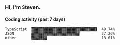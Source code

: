 ### Hi, I'm Steven.

#### Coding activity (past 7 days)
```
TypeScript  ▓▓▓▓▓▓▓▓▓▓▓▓▓▓▓▓▓▓▓▓▓▓▓▓▓▓▓▓▓▓  49.74%
JSON        ▓▓▓▓▓▓▓▓▓▓▓▓▓▓▓▓▓▓▓▓▓▓          37.26%
other       ▓▓▓▓▓▓▓                         13.01%
```
